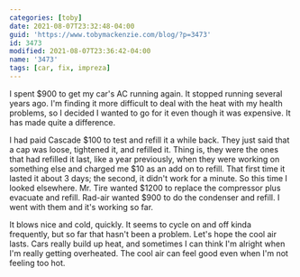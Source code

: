```yaml
---
categories: [toby]
date: 2021-08-07T23:32:48-04:00
guid: 'https://www.tobymackenzie.com/blog/?p=3473'
id: 3473
modified: 2021-08-07T23:36:42-04:00
name: '3473'
tags: [car, fix, impreza]
---
```


I spent $900 to get my car's AC running again.<!--more-->  It stopped running several years ago.  I'm finding it more difficult to deal with the heat with my health problems, so I decided I wanted to go for it even though it was expensive.  It has made quite a difference.

I had paid Cascade $100 to test and refill it a while back.  They just said that a cap was loose, tightened it, and refilled it.  Thing is, they were the ones that had refilled it last, like a year previously, when they were working on something else and charged me $10 as an add on to refill.  That first time it lasted it about 3 days; the second, it didn't work for a minute.  So this time I looked elsewhere.  Mr. Tire wanted $1200 to replace the compressor plus evacuate and refill.  Rad-air wanted $900 to do the condenser and refill.  I went with them and it's working so far.

It blows nice and cold, quickly.  It seems to cycle on and off kinda frequently, but so far that hasn't been a problem.  Let's hope the cool air lasts.  Cars really build up heat, and sometimes I can think I'm alright when I'm really getting overheated.  The cool air can feel good even when I'm not feeling too hot.
